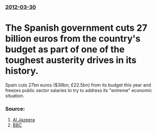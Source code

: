 ### [2012-03-30](/news/2012/03/30/index.md)

# The Spanish government cuts 27 billion euros from the country's budget as part of one of the toughest austerity drives in its history. 

Spain cuts 27bn euros ($36bn; £22.5bn) from its budget this year and freezes public sector salaries to try to address its &quot;extreme&quot; economic situation.


### Source:

1. [Al Jazeera](http://www.aljazeera.com/news/europe/2012/03/2012330101558497711.html)
2. [BBC](http://www.bbc.co.uk/news/business-17557172)
